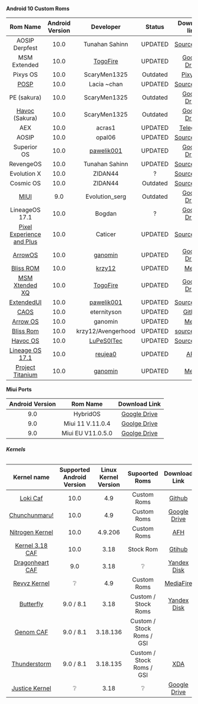 **Android 10 Custom Roms**

|                           Rom Name                           | Android Version |                          Developer                           |  Status  |                        Download link                         | Continues | Official | OTA  |
| :----------------------------------------------------------: | :-------------: | :----------------------------------------------------------: | :------: | :----------------------------------------------------------: | :-------: | :------: | :--: |
|                        AOSIP Derpfest                        |      10.0       |                        Tunahan Sahinn                        | UPDATED  | [SourceForge](https://sourceforge.net/projects/tunahan-s-builds/files/daisy-builds/DerpFest/) |     ✔     |    ✔     |  ❌   |
|                         MSM Extended                         |      10.0       | [TogoFire](https://forum.xda-developers.com/member.php?u=4230687) | UPDATED  | [Google Drive](https://drive.google.com/open?id=114RoL6JAQs9p77w7GMXUP4ic4sAgKvX7) |     ❌     |    ❌     |  ❌   |
|                           Pixys OS                           |      10.0       |                         ScaryMen1325                         | Outdated | [Pixy OS](https://drive.google.com/file/d/1hdlfJRyg0zZbIGKsiec-WrkkGj37Ia4N/view?usp=drivesdk) |     ❌     |    ❌     |  ❌   |
| [POSP](https://forum.xda-developers.com/mi-a2-lite/development/9-0-potato-sauce-project-laciachan-t3953159) |      10.0       |                         Lacia ~chan                          | UPDATED  | [SourceForge](https://sourceforge.net/projects/posp/files/daisy/croquette/) |     ✔     |    ✔     |  ✔   |
|                         PE (sakura)                          |      10.0       |                         ScaryMen1325                         | Outdated | [Google Drive](https://drive.google.com/open?id=12HyekcUie94imlro5cZvSQ5Qk_q4CoJ5) |     ❌     |    ❌     |  ❌   |
| [Havoc](https://forum.xda-developers.com/redmi-6-pro/development/4-9-havoc-os-v2-6-t3942681) (Sakura) |      10.0       |                         ScaryMen1325                         | Outdated | [Google Drive](https://drive.google.com/open?id=1aBeAC6EjQqifJtDBOfGrbtx55J2r_xE6) |     ❌     |    ❌     |  ❌   |
|                             AEX                              |      10.0       |                            acras1                            | UPDATED  |          [Telegram](https://t.me/newsmia2lite/256)           |     ✔     |    ❌     |  ❌   |
|                            AOSIP                             |      10.0       |                            opal06                            | UPDATED  | [SourceForge](https://sourceforge.net/projects/aosip-daisy-ota/files/builds/) |     ✔     |    ❌     |  ❌   |
|                         Superior OS                          |      10.0       | [pawelik001](https://forum.xda-developers.com/member.php?u=8419529) | UPDATED  | [Goolge Drive](https://drive.google.com/open?id=1HuBdADxPoecHA7UtAvw_PHtgGYhV7XrG) |     ✔     |    ✔     |  ✔   |
|                          RevengeOS                           |      10.0       |                        Tunahan Sahinn                        | UPDATED  | [SourceForge](https://sourceforge.net/projects/tunahan-s-builds/files/daisy-builds/Revenge-Q/) |     ✔     |    ✔     |  ✔   |
|                         Evolution X                          |      10.0       |                           ZIDAN44                            |    ?     | [SourceForge](https://sourceforge.net/projects/daisy1/files/rom/) |     ❔     |    ❌     |  ❌   |
|                          Cosmic OS                           |      10.0       |                           ZIDAN44                            | Outdated | [SourceForge](https://sourceforge.net/projects/daisy1/files/rom/Cosmic-OS-v5.0-Quasar-daisy-20200124-2324-UNOFFICIAL.zip/download) |     ❌     |    ❌     |  ❌   |
| [MIUI](https://forum.xda-developers.com/mi-a2-lite/development/9-miui-rom-t3960704) |       9.0       |                        Evolution_serg                        | Outdated | [Google Drive](https://drive.google.com/drive/folders/1efZZvSwJ1pCKFgTAWi98CMQbdBdmwT09?usp=sharing) |     ❌     |    ❌     |  ❌   |
|                        LineageOS 17.1                        |      10.0       |                            Bogdan                            |    ?     | [Google Drive](https://drive.google.com/file/d/1yaMJSVFqmNyMDzOiokNtbOQ448C0Omsa/view?usp=sharing) |     ❌     |    ❌     |  ❌   |
| [Pixel Experience and Plus](https://forum.xda-developers.com/mi-a2-lite/development/rom-pixel-experience-plus-t4069995) |      10.0       |                           Caticer                            | UPDATED  | [SourceForge](https://sourceforge.net/projects/fdoops-builds/files/) |     ✔     |    ❌     |  ❌   |
| [ArrowOS](https://forum.xda-developers.com/mi-a2-lite/development/rom-arrowos-v10-0-xiaomi-mi-a2-lite-t4072841) |      10.0       | [ganomin](https://forum.xda-developers.com/member.php?u=9850043) | UPDATED  | [Google Drive](https://drive.google.com/drive/folders/1iYCf3K1pgHHPuF2FZLlg1caeptX8Jbtb) |     ✔     |    ❌     |  ❌   |
| [Bliss ROM](https://forum.xda-developers.com/mi-a2-lite/development/10-0-bliss-rom-v12-5-xiaomi-mi-a2-lite-t4072705) |      10.0       | [krzy12](https://forum.xda-developers.com/member.php?u=5938081) | UPDATED  | [Mega](https://mega.nz/#!7NFEECrR!GQawiMXLoAT2xufFqJ5QGjCPxThp2eCOEvuc-ATPyGY) |     ✔     |    ❌     |  ❌   |
| [MSM Xtended XQ](https://forum.xda-developers.com/mi-a2-lite/development/stable-msm-xtended-xq-release-v6-0-t4063845) |      10.0       | [TogoFire](https://forum.xda-developers.com/member.php?u=4230687) | UPDATED  | [Google Drive](https://drive.google.com/file/d/1fE23XX-Sjg5S032OJFoBK27dsrR8Uin2/view) |     ✔     |    ❌     |  ❌   |
| [ExtendedUI](https://forum.xda-developers.com/mi-a2-lite/development/10-0-extendedui-xiaomi-mi-a2-lite-t4070989) |      10.0       | [pawelik001](https://forum.xda-developers.com/member.php?u=8419529) | UPDATED  | [SourceForge](https://sourceforge.net/projects/extendedui/files/daisy/) |     ✔     |    ✔     |  ❔   |
| [CAOS](https://github.com/C-A-O-S/treble_manifest_caos/wiki/CAOS-Project) |      10.0       |                         eternityson                          | UPDATED  | [Github](https://github.com/C-A-O-S/treble_manifest_caos/wiki/CAOS-Project) |     ✔     |    ❌     |  ❌   |
| [Arrow OS](https://forum.xda-developers.com/mi-a2-lite/development/rom-arrowos-v10-0-xiaomi-mi-a2-lite-t4072841) |      10.0       |                           ganomin                            | UPDATED  |  [Mega](https://mega.nz/#F!ud8BTSza!8EihQfOZp5N23-JM7OO2hg)  |     ✔     |    ❌     |  ❌   |
| [Bliss Rom](https://forum.xda-developers.com/mi-a2-lite/development/10-0-bliss-rom-v12-5-xiaomi-mi-a2-lite-t4072705) |      10.0       |                      krzy12/Avengerhood                      | UPDATED  | [sourceForge](https://sourceforge.net/projects/blissroms/files/Q/daisy/Bliss-v12.5-daisy-OFFICIAL-20200330.zip/download) |     ✔     |    ✔     |  ✔   |
|        [Havoc OS](https://t.me/A2LiteOfficial/154755)        |      10.0       |            [LuPeS0lTec](https://t.me/LuPeS0lTec)             | UPDATED  | [SourceForge](https://sourceforge.net/projects/lupesoltec-builds/files/daisy/ten/havoc/Havoc-OS-v3.3-20200405-2019-daisy-UNOFFICIAL.zip/download) |     ✔     |    ❌     |  ❌   |
| [Lineage OS 17.1](https://forum.xda-developers.com/mi-a2-lite/development/lineageos-17-1-xiaomi-a2-lite-t4076439) |      10.0       | [reujea0](https://forum.xda-developers.com/member.php?u=7249498) | UPDATED  | [AFH](https://androidfilehost.com/?fid=4349826312261762754)  |     ✔     |    ❌     |  ❌   |
| [Project Titanium](https://forum.xda-developers.com/mi-a2-lite/development/rom-projecttitanium-0-5-xiaomi-mi-a2-t4085665) |      10.0       | [ganomin](https://forum.xda-developers.com/member.php?u=9850043) | UPDATED  | [Mega](https://mega.nz/folder/CVU2hYTZ#yTD3p9cIGhp6WZdfHvXHmA) |     ✔     |    ✔     |  ✔   |

**Miui Ports**

| Android Version |     Rom Name      |                        Download Link                         |
| :-------------: | :---------------: | :----------------------------------------------------------: |
|       9.0       |     HybridOS      | [Google Drive](https://drive.google.com/file/d/16fWuD78AvNY6ugHMBVs0iMcUodKZI2bx/view) |
|       9.0       | Miui 11 V.11.0.4  | [Goolge Drive](https://drive.google.com/file/d/1M-eDCqCL2ypKLLa8uWAPOxzInWln5xAA/view) |
|       9.0       | Miui EU V11.0.5.0 | [Goolge Drive](https://drive.google.com/file/d/1-2htTk67oHQ9OuaKOxDWUJsiZDvs69sF/view) |

###### **Kernels**

|                         Kernel name                          | Supported Android Version | Linux Kernel Version |      Supoorted Roms       |                        Download Link                         |
| :----------------------------------------------------------: | :-----------------------: | :------------------: | :-----------------------: | :----------------------------------------------------------: |
| [Loki Caf](https://forum.xda-developers.com/mi-a2-lite/development/msm8953-c-f-4-9-kernel-t4033815) |           10.0            |         4.9          |        Custom Roms        |  [Github](https://github.com/Aarqw12/kernel_loki/releases/)  |
| [Chunchunmaru!](https://forum.xda-developers.com/mi-a2-lite/development/chunchunmaru-kernel-daisy-t4054441) |           10.0            |         4.9          |        Custom Roms        | [Google Drive](https://drive.google.com/file/d/17l7_jyHRAmVQv5PVsr68yXeWSPpD_Jj6/view) |
| [Nitrogen Kernel](https://forum.xda-developers.com/mi-a2-lite/development/r1-nitrogen-kernel-mi-a2-lite-t4011019) |           10.0            |       4.9.206        |        Custom Roms        | [AFH](https://www.androidfilehost.com/?w=files&flid=302702)  |
| [Kernel 3.18 CAF](https://forum.xda-developers.com/mi-a2-lite/development/kernel-daisy-q-oss-caf-rebase-fixed-t4067329) |           10.0            |         3.18         |         Stock Rom         | [Gtihub](https://github.com/Aarqw12/kernel_xiaomi_daisy-1/releases/) |
| [Dragonheart CAF](https://forum.xda-developers.com/mi-a2-lite/development/kernel-dragonheart-msm-caf-3-18-140-t3939288) |            9.0            |         3.18         |             ❔             |     [Yandex Disk](https://yadi.sk/d/b9IGc5vYXtMJdg/v3.3)     |
| [Revvz Kernel](https://forum.xda-developers.com/mi-a2-lite/development/v1-revvz-kernel-t4015937) |             ❔             |         4.9          |        Custom Roms        | [MediaFire](http://www.mediafire.com/file/x5gq5dn0ha09rpd/revvz_kernel_4.9_v1_daisy.zip/file) |
| [Butterfly](https://forum.xda-developers.com/mi-a2-lite/development/kernel-butterfly-daisy-t3919230) |         9.0 / 8.1         |         3.18         |    Custom / Stock Roms    |   [Yandex Disk](https://yadi.sk/d/B-T37WfMTR3hfA/v5.5%2B)    |
| [Genom CAF](https://forum.xda-developers.com/mi-a2-lite/development/genom-zero-kernel-daisy-t3900170) |        9.0  / 8.1         |       3.18.136       | Custom / Stock Roms / GSI |                                                              |
| [Thunderstorm](https://forum.xda-developers.com/mi-a2-lite/development/thunderstorm-zero-kernel-daisy-t3901924) |         9.0 / 8.1         |       3.18.135       | Custom / Stock Roms / GSI | [XDA](https://forum.xda-developers.com/attachment.php?attachmentid=4715368&stc=1&d=1551529439) |
| [Justice Kernel](https://forum.xda-developers.com/mi-a2-lite/development/ns-t3878678) |             ❔             |         3.18         |             ❔             | [Google Drive](https://drive.google.com/folderview?id=1v86GlzWDXpYq8V91LPdJBeodjuY8shYD) |

